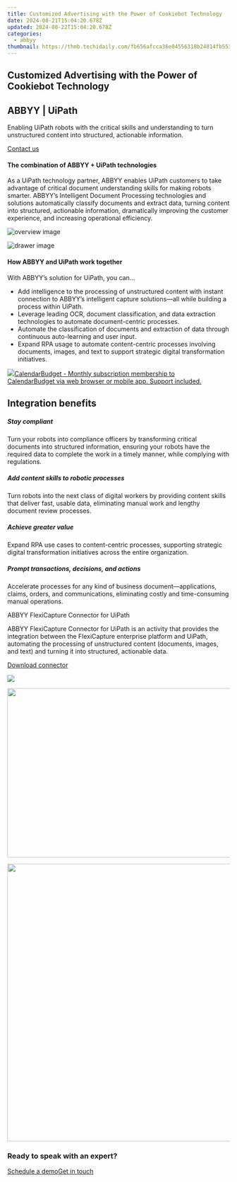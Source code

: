 ```yaml
---
title: Customized Advertising with the Power of Cookiebot Technology
date: 2024-08-21T15:04:20.678Z
updated: 2024-08-22T15:04:20.678Z
categories:
  - abbyy
thumbnail: https://thmb.techidaily.com/fb656afcca36e04556318b24814fb553c32e021b58e5e7b1eb34d691269dedb8.jpg
---
```


## Customized Advertising with the Power of Cookiebot Technology

## 

## ABBYY | UiPath

Enabling UiPath robots with the critical skills and understanding to turn unstructured content into structured, actionable information.

[Contact us](https://tools.techidaily.com/abbyy/products/)

#### The combination of ABBYY + UiPath technologies

As a UiPath technology partner, ABBYY enables UiPath customers to take advantage of critical document understanding skills for making robots smarter. ABBYY’s Intelligent Document Processing technologies and solutions automatically classify documents and extract data, turning content into structured, actionable information, dramatically improving the customer experience, and increasing operational efficiency.

![overview image](https://content.abbyy.com/-/media/project/abbyy/abbyy/solutions/digital-onboarding/overview-image.jpg?h=716&iar=0&w=1272)

![drawer image](https://content.abbyy.com/-/media/project/abbyy/abbyy/solutions/digital-document-archiving/drawer-image.jpg?h=392&iar=0&w=696)

#### How ABBYY and UiPath work together 

With ABBYY’s solution for UiPath, you can... 

* Add intelligence to the processing of unstructured content with instant connection to ABBYY’s intelligent capture solutions—all while building a process within UiPath.
* Leverage leading OCR, document classification, and data extraction technologies to automate document-centric processes.
* Automate the classification of documents and extraction of data through continuous auto-learning and user input.
* Expand RPA usage to automate content-centric processes involving documents, images, and text to support strategic digital transformation initiatives.

<!-- affiliate ads begin -->
<a href="https://secure.2checkout.com/order/checkout.php?PRODS=37701530&QTY=1&AFFILIATE=108875&CART=1"><img src="https://secure.avangate.com/images/merchant/6fe0c81e3f9438db11ebbfba6c5ce460/products/copy_cbLogo_with_text_blue.png" border="0">CalendarBudget - Monthly subscription membership to CalendarBudget via web browser or mobile app. Support included. </a>
<!-- affiliate ads end -->
## Integration benefits

##### Stay compliant

Turn your robots into compliance officers by transforming critical documents into structured information, ensuring your robots have the required data to complete the work in a timely manner, while complying with regulations.

##### Add content skills to robotic processes 

Turn robots into the next class of digital workers by providing content skills that deliver fast, usable data, eliminating manual work and lengthy document review processes.

##### Achieve greater value

Expand RPA use cases to content-centric processes, supporting strategic digital transformation initiatives across the entire organization.

##### Prompt transactions, decisions, and actions 

Accelerate processes for any kind of business document—applications, claims, orders, and communications, eliminating costly and time-consuming manual operations.

ABBYY FlexiCapture Connector for UiPath

ABBYY FlexiCapture Connector for UiPath is an activity that provides the integration between the FlexiCapture enterprise platform and UiPath, automating the processing of unstructured content (documents, images, and text) and turning it into structured, actionable data.

[Download connector](https://tools.techidaily.com/abbyy/products/)

![](https://content.abbyy.com/-/media/feature/basecomponents/clients/uipath_logo_rev_120px.png?h=43&iar=0&w=120)

<!-- affiliate ads begin -->
<a href="https://ship7com.pxf.io/c/5597632/1509856/17634" target="_top" id="1509856"><img src="//a.impactradius-go.com/display-ad/17634-1509856" border="0" alt="" width="730" height="383"/></a>
<!-- affiliate ads end -->
<!-- affiliate ads begin -->
<a href="https://thefitville.pxf.io/c/5597632/1526796/15852" target="_top" id="1526796"><img src="//a.impactradius-go.com/display-ad/15852-1526796" border="0" alt="" width="1200" height="628"/></a><img height="0" width="0" src="https://imp.pxf.io/i/5597632/1526796/15852" style="position:absolute;visibility:hidden;" border="0" />
<!-- affiliate ads end -->
### Ready to speak with an expert?

[Schedule a demo](https://tools.techidaily.com/abbyy/products/)[Get in touch](https://tools.techidaily.com/abbyy/products/)

<ins class="adsbygoogle"
     style="display:block"
     data-ad-format="autorelaxed"
     data-ad-client="ca-pub-7571918770474297"
     data-ad-slot="1223367746"></ins>



<ins class="adsbygoogle"
     style="display:block"
     data-ad-client="ca-pub-7571918770474297"
     data-ad-slot="8358498916"
     data-ad-format="auto"
     data-full-width-responsive="true"></ins>
